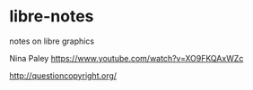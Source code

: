 # libre-notes
notes on libre graphics


Nina Paley https://www.youtube.com/watch?v=XO9FKQAxWZc

http://questioncopyright.org/
